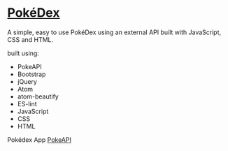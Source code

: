 # <a href="https://danielvonboros.github.io/simple-js-app/">PokéDex</a>

A simple, easy to use PokéDex using an external API built with JavaScript, CSS and HTML.

built using:
<ul>
  <li>PokeAPI</li>
  <li>Bootstrap</li>
  <li>jQuery</li>
  <li>Atom</li>
  <li>atom-beautify</li>
  <li>ES-lint</li>
  <li>JavaScript</li>
  <li>CSS</li>
  <li>HTML</li>
</ul>

Pokédex App
<a href='https://pokeapi.co/'>PokeAPI</a>

